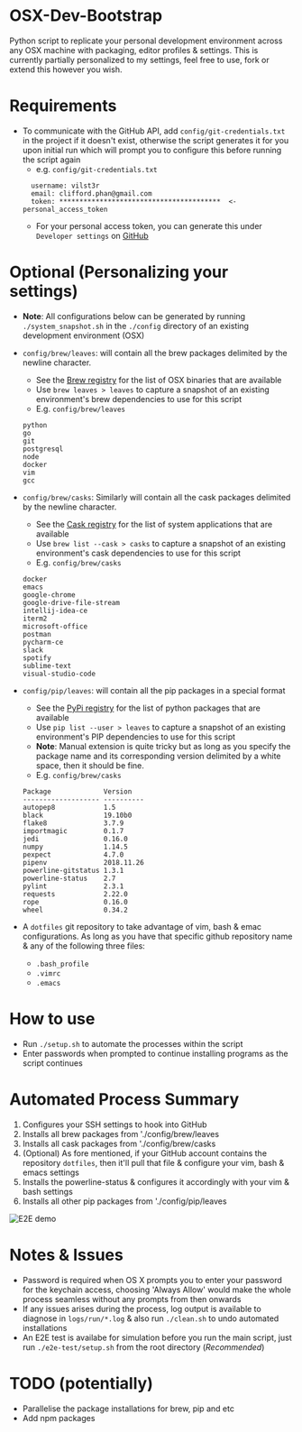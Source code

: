 # OSX-Dev-Bootstrap
Python script to replicate your personal development environment across any OSX
machine with packaging, editor profiles & settings. This is currently partially
personalized to my settings, feel free to use, fork or extend this however you
wish.

# Requirements
- To communicate with the GitHub API, add `config/git-credentials.txt` in the
  project if it doesn't exist, otherwise the script generates it for you upon
  initial run which will prompt you to configure this before running the script
  again
    - e.g. `config/git-credentials.txt`
    ```text
      username: vilst3r
      email: clifford.phan@gmail.com
      token: ****************************************  <- personal_access_token
    ```
    - For your personal access token, you can generate this under
    `Developer settings` on [GitHub](https://github.com/settings/tokens)

# Optional (Personalizing your settings)
- **Note**: All configurations below can be generated by running
  `./system_snapshot.sh` in the `./config` directory of an existing development
  environment (OSX)
- `config/brew/leaves`: will contain all the brew packages delimited by
 the newline character.
    - See the [Brew registry](https://formulae.brew.sh/formula/) for the list
     of OSX binaries that are available
    - Use `brew leaves > leaves` to capture a snapshot of an existing
      environment's brew dependencies to use for this script
    - E.g. `config/brew/leaves`
    ```text
    python
    go
    git
    postgresql
    node
    docker
    vim
    gcc
    ```

- `config/brew/casks`: Similarly will contain all the cask
 packages delimited by the newline character.
    - See the [Cask registry](https://formulae.brew.sh/cask/) for the list of
     system applications that are available
    - Use `brew list --cask > casks` to capture a snapshot of an existing
      environment's cask dependencies to use for this script
    - E.g. `config/brew/casks`
    ```text
    docker
    emacs
    google-chrome
    google-drive-file-stream
    intellij-idea-ce
    iterm2
    microsoft-office
    postman
    pycharm-ce
    slack
    spotify
    sublime-text
    visual-studio-code
    ```

- `config/pip/leaves`: will contain all the pip packages in a special format
    - See the [PyPi registry](https://pypi.org/project/registry/) for the list
      of python packages that are available
    - Use `pip list --user > leaves` to capture a snapshot of an existing
      environment's PIP dependencies to use for this script
    - **Note**: Manual extension is quite tricky but as long as you specify the
      package name and its corresponding version delimited by a white space,
      then it should be fine.
    - E.g. `config/brew/casks`
    ```text
    Package             Version
    ------------------- ----------
    autopep8            1.5
    black               19.10b0
    flake8              3.7.9
    importmagic         0.1.7
    jedi                0.16.0
    numpy               1.14.5
    pexpect             4.7.0
    pipenv              2018.11.26
    powerline-gitstatus 1.3.1
    powerline-status    2.7
    pylint              2.3.1
    requests            2.22.0
    rope                0.16.0
    wheel               0.34.2
    ```


- A `dotfiles` git repository to take advantage of vim, bash & emac
 configurations. As long as you have that specific github repository name &
  any of the following three files:
    - `.bash_profile`
    - `.vimrc`
    - `.emacs`

# How to use
- Run `./setup.sh` to automate the processes within the script
- Enter passwords when prompted to continue installing programs as the script
  continues

# Automated Process Summary
1. Configures your SSH settings to hook into GitHub
2. Installs all brew packages from './config/brew/leaves
3. Installs all cask packages from './config/brew/casks
4. (Optional) As fore mentioned, if your GitHub account contains the repository
 `dotfiles`, then it'll pull that file & configure your vim, bash & emacs
  settings
5. Installs the powerline-status & configures it accordingly with your vim
 & bash settings
6. Installs all other pip packages from './config/pip/leaves

![E2E demo](e2e-demo.gif)

# Notes & Issues
- Password is required when OS X prompts you to enter your password for the
    keychain access, choosing 'Always Allow' would make the whole process
    seamless without any prompts from then onwards
- If any issues arises during the process, log output is available to diagnose
 in `logs/run/*.log` & also run `./clean.sh` to undo automated installations
- An E2E test is availabe for simulation before you run the main script, just
  run `./e2e-test/setup.sh` from the root directory (*Recommended*)

# TODO (potentially)
- Parallelise the package installations for brew, pip and etc
- Add npm packages
